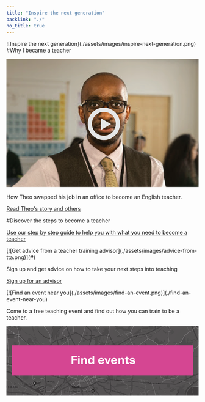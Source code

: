 ```yaml
---
title: "Inspire the next generation"
backlink: "./"
no_title: true
---
```


<div class="panel panel-inspire-next-generation" markdown="1">
![Inspire the next generation](./assets/images/inspire-next-generation.png)
</div>

<div class="panel panel-real-stories" markdown="1">
#Why I became a teacher

![Theo's Story](./assets/images/case-study-video.png)

How Theo swapped his job in an office to become an English teacher.

[Read Theo's story and others](./life-as-a-teacher/real-stories "internal")
</div>

<div class="panel-top"></div>
<div class="panel panel-became-teacher" markdown="1">
#Discover the steps to become a teacher

[Use our step by step guide to help you with what you need to become a teacher](./how-to-become-a-teacher "internal")
</div>
<div class="panel-bottom"></div>

<div class="panel panel-sign-up-for-advisor" markdown="1">
[![Get advice from a teacher training advisor](./assets/images/advice-from-tta.png)](#)

Sign up and get advice on how to take your next steps into teaching

[Sign up for an advisor](# "external")
</div>

<div class="panel panel-find-an-event" markdown="1">
[![Find an event near you](./assets/images/find-an-event.png)](./find-an-event-near-you)

Come to a free teaching event and find out how you can train to be a teacher.

[![Find events](./assets/images/find-event-button.png)](./find-an-event-near-you)
</div>
